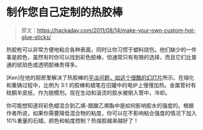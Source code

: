# 制作您自己定制的热胶棒

> 原文：<https://hackaday.com/2011/08/14/make-your-own-custom-hot-glue-sticks/>

热胶枪可以非常方便地粘合各种表面，同时让你习惯于塑料烧伤。他们缺少的一件事是颜色，虽然有时你可以找到彩色胶棒，但通常只有有限的选择，而且它们比普通的琥珀色或透明胶棒贵得多。

[Ken]在他的厨房里解决了热胶棒的[平淡问题，如这个很酷的幻灯片](http://www.observationsblog.com/4/post/2011/08/make-your-own-color-hot-glue-sticks.html)所示。在熔化和重铸过程中，比例为 3:1 的胶棒和蜡笔在旧罐中的电炉上慢慢加热。金属管衬有硅酮羊皮纸，作为脱模剂。现在生动和滚烫的胶水被倒入管中，冷却。

你可能想知道将彩色蜡混合到乙烯-醋酸乙烯酯中是如何影响胶水的强度的。根据作者所说，如果你需要降低混合物的粘度，你可以在不影响粘合强度的情况下加入 10%重量的石蜡。颜色和粘度控制？热熔胶越来越好了！